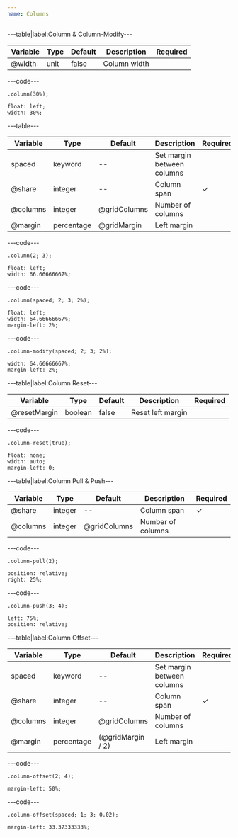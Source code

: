 ```yaml
---
name: Columns
---
```


---table|label:Column &amp; Column-Modify---

| Variable | Type | Default | Description  | Required |
| -------- | ---- | ------- | ------------ | -------- |
| @width   | unit | false   | Column width |          |

---code---

```less
.column(30%);
```

```less
float: left;
width: 30%;
```

---table---

| Variable | Type       | Default      | Description                | Required |
| -------- | ---------- | ------------ | ---------------------------| -------- |
| spaced   | keyword    | --           | Set margin between columns |          |
| @share   | integer    | --           | Column span                | &#10003; |
| @columns | integer    | @gridColumns | Number of columns          |          |
| @margin  | percentage | @gridMargin  | Left margin                |          |

---code---

```less
.column(2; 3);
```

```less
float: left;
width: 66.66666667%;
```

---code---

```less
.column(spaced; 2; 3; 2%);
```

```less
float: left;
width: 64.66666667%;
margin-left: 2%;
```

---code---

```less
.column-modify(spaced; 2; 3; 2%);
```

```less
width: 64.66666667%;
margin-left: 2%;
```

---table|label:Column Reset---

| Variable     | Type    | Default | Description       | Required |
| ------------ | ------- | ------- | ----------------- | -------- |
| @resetMargin | boolean | false   | Reset left margin |          |

---code---

```less
.column-reset(true);
```

```less
float: none;
width: auto;
margin-left: 0;
```

---table|label:Column Pull &amp; Push---

| Variable | Type    | Default      | Description       | Required |
| -------- | ------- | ------------ | ----------------- | -------- |
| @share   | integer | --           | Column span       | &#10003; |
| @columns | integer | @gridColumns | Number of columns |          |

---code---

```less
.column-pull(2);
```

```less
position: relative;
right: 25%;
```

---code---

```less
.column-push(3; 4);
```

```less
left: 75%;
position: relative;
```

---table|label:Column Offset---

| Variable | Type       | Default           | Description                | Required |
| -------- | ---------- | ----------------- | -------------------------- | -------- |
| spaced   | keyword    | --                | Set margin between columns |          |
| @share   | integer    | --                | Column span                | &#10003; |
| @columns | integer    | @gridColumns      | Number of columns          |          |
| @margin  | percentage | (@gridMargin / 2) | Left margin                |          |

---code---

```less
.column-offset(2; 4);
```

```less
margin-left: 50%;
```

---code---

```less
.column-offset(spaced; 1; 3; 0.02);
```

```less
margin-left: 33.37333333%;
```